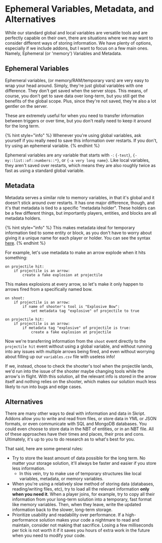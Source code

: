 # Ephemeral Variables, Metadata, and Alternatives

While our standard global and local variables are versatile tools and are perfectly capable on their own, there are situations where we may want to consider different ways of storing information. We have plenty of options, especially if we include addons, but I want to focus on a few main ones. Namely, Ephemeral (or 'memory') Variables and Metadata.

## Ephemeral Variables

Ephemeral variables, (or memory/RAM/temporary vars) are very easy to wrap your head around. Simply, they're just global variables with one difference. They don't get saved when the server stops. This means, of course, you don't get to save data over long-term, but you still get the benefits of the global scope. Plus, since they're not saved, they're also a lot gentler on the server.

These are extremely useful for when you need to transfer information between triggers or over time, but you don't really need to keep it around for the long term.

{% hint style="info" %}
&#x20;Whenever you're using global variables, ask yourself if you really need to save this information over restarts. If you don't, try using an ephemeral variable.
{% endhint %}

Ephemeral variables are any variable that starts with `-`: `{-test}`, `{-my::list::of::numbers::*}`, or `{-a very long name}`. Like local variables, they aren't saved over restarts, which means they are also roughly twice as fast as using a standard global variable.

## Metadata

Metadata serves a similar role to memory variables, in that it's global and it doesn't stick around over restarts. It has one major difference, though, and it's that metadata is tied to a specific "metadata holder". These holders can be a few different things, but importantly players, entities, and blocks are all metadata holders.

{% hint style="info" %}
This makes metadata ideal for temporary information tied to some entity or block, as you don't have to worry about giving it a unique name for each player or holder. You can see the syntax [here](https://docs.skriptlang.org/expressions.html#ExprMetadata).
{% endhint %}

For example, let's use metadata to make an arrow explode when it hits something:

```applescript
on projectile hit:
    if projectile is an arrow:
        create a fake explosion at projectile    
```

This makes explosions at every arrow, so let's make it only happen to arrows fired from a specifically named bow.

```applescript
on shoot:
    if projectile is an arrow:
        if name of shooter's tool is "Explosive Bow":
            set metadata tag "explosive" of projectile to true

on projectile hit:
    if projectile is an arrow:
        if metadata tag "explosive" of projectile is true:
            create a fake explosion at projectile  
```

Now we're transferring information from the `shoot` event directly to the `projectile hit` event without using a global variable, and without running into any issues with multiple arrows being fired, and even without worrying about filling up our `variables.csv` file with useless info!

If we, instead, chose to check the shooter's tool when the projectile lands, we'd run into the issue of the shooter maybe changing tools while the arrow's in flight. With this solution, all the relevant info is stored in the arrow itself and nothing relies on the shooter, which makes our solution much less likely to run into bugs and edge cases.

## Alternatives

There are many other ways to deal with information and data in Skript. Addons allow you to write and read from files, or store data in YML or JSON formats, or even communicate with SQL and MongoDB databases. You could even choose to store data in the NBT of entities, or in an NBT file. All of these approaches have their times and places, their pros and cons. Ultimately, it's up to you to do research as to what's best for you.

That said, here are some general rules:

* Try to store the least amount of data possible for the long term. No matter your storage solution, it'll always be faster and easier if you store less information.
  * In this vein, try to make use of temporary structures like local variables, metadata, or memory variables.
* When you're using a relatively slow method of storing data (databases, reading/writing files, etc), try to load all the relevant information **only when you need it**. When a player joins, for example, try to copy all their information from your long-term solution into a temporary, fast format like memory variables. Then, when they leave, write the updated information back to the slower, long-term storage.
* Prioritize usability and readability over performance. If a high-performance solution makes your code a nightmare to read and maintain, consider not making that sacrifice. Losing a few milliseconds per tick is not worth it if it saves you hours of extra work in the future when you need to modify your code.
